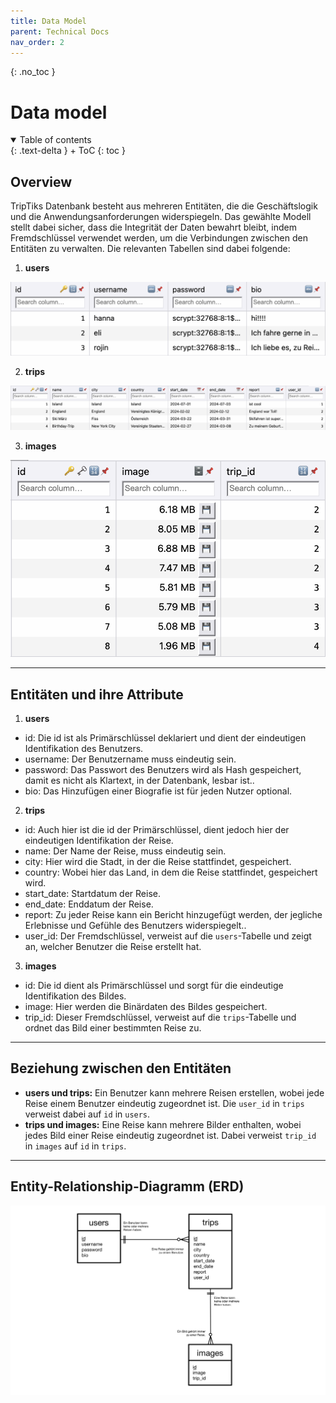 ```yaml
---
title: Data Model
parent: Technical Docs
nav_order: 2
---
```


{: .no_toc }
# Data model

<details open markdown="block">
{: .text-delta }
<summary>Table of contents</summary>
+ ToC
{: toc }
</details>

## Overview

TripTiks Datenbank besteht aus mehreren Entitäten, die die Geschäftslogik und die Anwendungsanforderungen widerspiegeln. Das gewählte Modell stellt  dabei sicher, dass die Integrität der Daten bewahrt bleibt, indem Fremdschlüssel verwendet werden, um die Verbindungen zwischen den Entitäten zu verwalten. Die relevanten Tabellen sind dabei folgende:

1. **users**

![users](../assets/images/users.png "users-Tabelle")

2. **trips**

![trips](../assets/images/trips.png "trips-Tabelle")

3. **images**

![images](../assets/images/images.png "images-Tabelle")

---

## Entitäten und ihre Attribute

1. **users**
+ id: Die id ist als Primärschlüssel deklariert und dient der eindeutigen Identifikation des Benutzers.
+ username: Der Benutzername muss eindeutig sein.
+ password: Das Passwort des Benutzers wird als Hash gespeichert, damit es nicht als Klartext, in der Datenbank, lesbar ist..
+ bio: Das Hinzufügen einer Biografie ist für jeden Nutzer optional.

2. **trips**
+ id: Auch hier ist die id der Primärschlüssel, dient jedoch hier der eindeutigen Identifikation der Reise.
+ name: Der Name der Reise, muss eindeutig sein.
+ city: Hier wird die Stadt, in der die Reise stattfindet, gespeichert.
+ country: Wobei hier das Land, in dem die Reise stattfindet, gespeichert wird.
+ start_date: Startdatum der Reise.
+ end_date: Enddatum der Reise.
+ report: Zu jeder Reise kann ein Bericht hinzugefügt werden, der jegliche Erlebnisse und Gefühle des Benutzers widerspiegelt..
+ user_id: Der Fremdschlüssel, verweist auf die `users`-Tabelle und zeigt an, welcher Benutzer die Reise erstellt hat.

3. **images**
+ id: Die id dient als Primärschlüssel und sorgt für die eindeutige Identifikation des Bildes.
+ image: Hier werden die Binärdaten des Bildes gespeichert.
+ trip_id: Dieser Fremdschlüssel, verweist auf die `trips`-Tabelle und ordnet das Bild einer bestimmten Reise zu.

---

## Beziehung zwischen den Entitäten

+ **users und trips:** Ein Benutzer kann mehrere Reisen erstellen, wobei jede Reise einem Benutzer eindeutig zugeordnet ist. Die `user_id` in `trips` verweist dabei auf `id` in `users`.
+ **trips und images:** Eine Reise kann mehrere Bilder enthalten, wobei jedes Bild einer Reise eindeutig zugeordnet ist. Dabei verweist `trip_id` in `images` auf `id` in `trips`.

---

## Entity-Relationship-Diagramm (ERD)

![ERD](../assets/images/ERD_TripTik.jpg "Entity-Relationship-Diagramm")